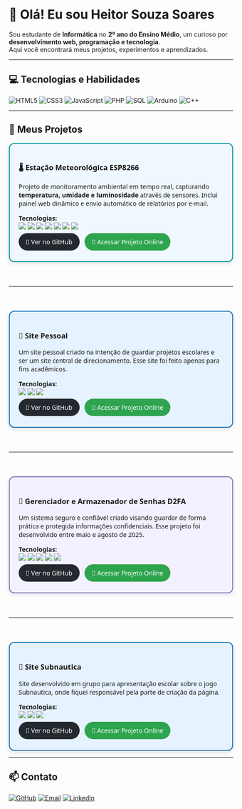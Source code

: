 # 👋 Olá! Eu sou Heitor Souza Soares

Sou estudante de **Informática** no **2º ano do Ensino Médio**, um curioso por **desenvolvimento web, programação e tecnologia**.  
Aqui você encontrará meus projetos, experimentos e aprendizados.

---

## 💻 Tecnologias e Habilidades

<p align="left">
  <img src="https://img.shields.io/badge/HTML5-E34F26?style=flat&logo=html5&logoColor=white" alt="HTML5"/>
  <img src="https://img.shields.io/badge/CSS3-1572B6?style=flat&logo=css3&logoColor=white" alt="CSS3"/>
  <img src="https://img.shields.io/badge/JavaScript-F7DF1E?style=flat&logo=javascript&logoColor=black" alt="JavaScript"/>
  <img src="https://img.shields.io/badge/PHP-777BB4?style=flat&logo=php&logoColor=white" alt="PHP"/>
  <img src="https://img.shields.io/badge/SQL-003B57?style=flat&logo=sqlite&logoColor=white" alt="SQL"/>
  <img src="https://img.shields.io/badge/Arduino-00979D?style=flat&logo=arduino&logoColor=white" alt="Arduino"/>
  <img src="https://img.shields.io/badge/C++-00599C?style=flat&logo=c%2B%2B&logoColor=white" alt="C++"/>
</p>

---

## 🚀 Meus Projetos

<div style="display: flex; flex-direction: column; gap: 40px; font-family: 'Segoe UI', Tahoma, Geneva, Verdana, sans-serif;">

<!-- Projeto 1 -->
<div style="border: 2px solid #00979D; border-radius: 12px; padding: 20px; background-color: #f0f8ff; box-shadow: 0 4px 8px rgba(0,0,0,0.1);">
  <h3>🌡️ Estação Meteorológica ESP8266</h3>
  <p>Projeto de monitoramento ambiental em tempo real, capturando <b>temperatura, umidade e luminosidade</b> através de sensores. Inclui painel web dinâmico e envio automático de relatórios por e-mail.</p>
  <p>
    <b>Tecnologias:</b><br>
    <img src="https://img.shields.io/badge/ESP8266-FF6F00?style=flat&logo=esp8266&logoColor=white"/> 
    <img src="https://img.shields.io/badge/Arduino-00979D?style=flat&logo=arduino&logoColor=white"/> 
    <img src="https://img.shields.io/badge/PHP-777BB4?style=flat&logo=php&logoColor=white"/> 
    <img src="https://img.shields.io/badge/MySQL-4479A1?style=flat&logo=mysql&logoColor=white"/> 
    <img src="https://img.shields.io/badge/HTML5-E34F26?style=flat&logo=html5&logoColor=white"/> 
    <img src="https://img.shields.io/badge/CSS3-1572B6?style=flat&logo=css3&logoColor=white"/> 
    <img src="https://img.shields.io/badge/JavaScript-F7DF1E?style=flat&logo=javascript&logoColor=black"/>
  </p>
  <p>
    <a href="https://github.com/HeitorSouzaSoares25/EstacaoMeteorologica" style="text-decoration:none; background-color:#24292f; color:white; padding:10px 16px; border-radius:20px; margin-right:8px;">🐙 Ver no GitHub</a>
    <a href="https://heitor.wuaze.com/estacao" style="text-decoration:none; background-color:#2ea44f; color:white; padding:10px 16px; border-radius:20px;">📂 Acessar Projeto Online</a>
  </p>
</div>

---

<!-- Projeto 2 -->
<div style="border: 2px solid #1572B6; border-radius: 12px; padding: 20px; background-color: #e6f2ff; box-shadow: 0 4px 8px rgba(0,0,0,0.1);">
  <h3>🔰 Site Pessoal</h3>
  <p>Um site pessoal criado na intenção de guardar projetos escolares e ser um site central de direcionamento. Esse site foi feito apenas para fins acadêmicos.</p>
  <p>
    <b>Tecnologias:</b><br>
    <img src="https://img.shields.io/badge/HTML5-E34F26?style=flat&logo=html5&logoColor=white"/> 
    <img src="https://img.shields.io/badge/CSS3-1572B6?style=flat&logo=css3&logoColor=white"/> 
    <img src="https://img.shields.io/badge/JavaScript-F7DF1E?style=flat&logo=javascript&logoColor=black"/>
  </p>
  <p>
    <a href="https://github.com/HeitorSouzaSoares25/LandingPageMeioAmbiente" style="text-decoration:none; background-color:#24292f; color:white; padding:10px 16px; border-radius:20px; margin-right:8px;">🐙 Ver no GitHub</a>
    <a href="https://heitorsouzasoares2025.github.io/HeitorSS/" style="text-decoration:none; background-color:#2ea44f; color:white; padding:10px 16px; border-radius:20px;">📂 Acessar Projeto Online</a>
  </p>
</div>

---

<!-- Projeto 3 -->
<div style="border: 2px solid #777BB4; border-radius: 12px; padding: 20px; background-color: #f3f0ff; box-shadow: 0 4px 8px rgba(0,0,0,0.1);">
  <h3>🔐 Gerenciador e Armazenador de Senhas D2FA</h3>
  <p>Um sistema seguro e confiável criado visando guardar de forma prática e protegida informações confidenciais. Esse projeto foi desenvolvido entre maio e agosto de 2025.</p>
  <p>
    <b>Tecnologias:</b><br>
    <img src="https://img.shields.io/badge/PHP-777BB4?style=flat&logo=php&logoColor=white"/> 
    <img src="https://img.shields.io/badge/SQL-003B57?style=flat&logo=sqlite&logoColor=white"/>
    <img src="https://img.shields.io/badge/HTML5-E34F26?style=flat&logo=html5&logoColor=white"/> 
    <img src="https://img.shields.io/badge/CSS3-1572B6?style=flat&logo=css3&logoColor=white"/> 
    <img src="https://img.shields.io/badge/JavaScript-F7DF1E?style=flat&logo=javascript&logoColor=black"/>
  </p>
  <p>
    <a href="https://github.com/HeitorSouzaSoares25/GerenciadorSenhas" style="text-decoration:none; background-color:#24292f; color:white; padding:10px 16px; border-radius:20px; margin-right:8px;">🐙 Ver no GitHub</a>
    <a href="https://heitor.wuaze.com/" style="text-decoration:none; background-color:#2ea44f; color:white; padding:10px 16px; border-radius:20px;">📂 Acessar Projeto Online</a>
  </p>
</div>

---

<!-- Projeto 4 -->
<div style="border: 2px solid #1572B6; border-radius: 12px; padding: 20px; background-color: #e6f2ff; box-shadow: 0 4px 8px rgba(0,0,0,0.1);">
  <h3>🌊 Site Subnautica</h3>
  <p>Site desenvolvido em grupo para apresentação escolar sobre o jogo Subnautica, onde fiquei responsável pela parte de criação da página.</p>
  <p>
    <b>Tecnologias:</b><br>
    <img src="https://img.shields.io/badge/HTML5-E34F26?style=flat&logo=html5&logoColor=white"/> 
    <img src="https://img.shields.io/badge/CSS3-1572B6?style=flat&logo=css3&logoColor=white"/> 
    <img src="https://img.shields.io/badge/JavaScript-F7DF1E?style=flat&logo=javascript&logoColor=black"/>
  </p>
  <p>
    <a href="https://github.com/HeitorSouzaSoares25/Subnautica" style="text-decoration:none; background-color:#24292f; color:white; padding:10px 16px; border-radius:20px; margin-right:8px;">🐙 Ver no GitHub</a>
    <a href="https://heitorsouzasoares2025.github.io/Subnautica/" style="text-decoration:none; background-color:#2ea44f; color:white; padding:10px 16px; border-radius:20px;">📂 Acessar Projeto Online</a>
  </p>
</div>

</div>

---

## 📫 Contato

<p align="left">
  <a href="https://github.com/HeitorSouzaSoares25" target="_blank"><img src="https://img.shields.io/badge/GitHub-181717?style=for-the-badge&logo=github&logoColor=white" alt="GitHub"/></a>
  <a href="mailto:seuemail@email.com" target="_blank"><img src="https://img.shields.io/badge/Email-D14836?style=for-the-badge&logo=gmail&logoColor=white" alt="Email"/></a>
  <a href="https://linkedin.com/in/seulinkedin" target="_blank"><img src="https://img.shields.io/badge/LinkedIn-0A66C2?style=for-the-badge&logo=linkedin&logoColor=white" alt="LinkedIn"/></a>
</p>
